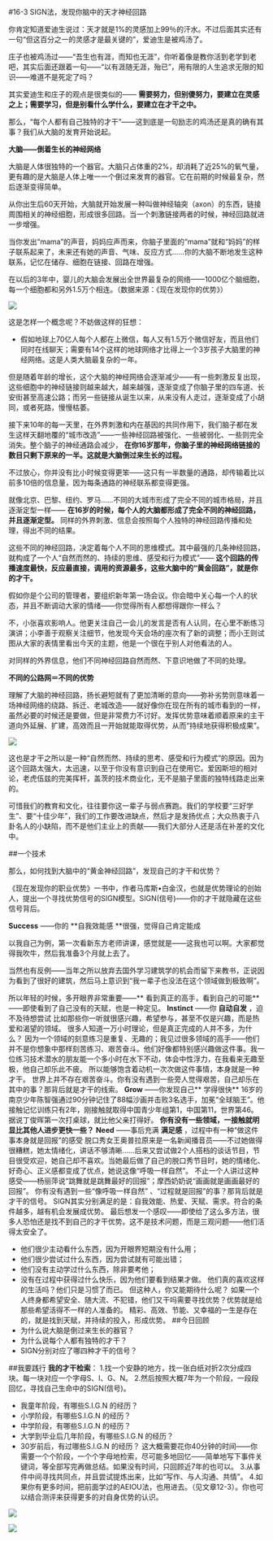 #16-3 SIGN法，发现你脑中的天才神经回路

你肯定知道爱迪生说过：天才就是1%的灵感加上99％的汗水。不过后面其实还有一句“但这百分之一的灵感才是最关键的”，爱迪生是被鸡汤了。

庄子也被鸡汤过——“吾生也有涯，而知也无涯”，你听着像是教你活到老学到老吧，其实后面还跟着一句——“以有涯随无涯，殆已”，用有限的人生追求无限的知识——难道不是死定了吗？

其实爱迪生和庄子的观点是很类似的—— **需要努力，但别傻努力，要建立在灵感之上；需要学习，但是别看什么学什么，要建立在才干之中。**

那么，“每个人都有自己独特的才干”——这到底是一句励志的鸡汤还是真的确有其事？我们从大脑的发育开始说起。

**大脑——倒着生长的神经网络**

大脑是人体很独特的一个器官。大脑只占体重的2%，却消耗了近25%的氧气量，更有趣的是大脑是人体上唯一一个倒过来发育的器官。它在前期的时候最复杂，然后逐渐变得简单。

从你出生后60天开始，大脑就开始发展一种叫做神经轴突（axon）的东西，链接周围相关的神经细胞，形成很多回路。当一个刺激链接两者的时候，神经回路就进一步增强。

当你发出“mama”的声音，妈妈应声而来，你脑子里面的“mama”就和“妈妈”的样子联系起来了，未来还有她的声音、气味、反应方式……你的大脑不断地发生这种联系，记忆在储存、细胞在链接、回路在增强。

在以后的3年中，婴儿的大脑会发展出全世界最复杂的网络——1000亿个脑细胞，每一个细胞都和另外1.5万个相连。（数据来源：《现在发现你的优势》）

![](./_image/img_1539.jpg)


这是怎样一个概念呢？不妨做这样的狂想：

- 假如地球上70亿人每个人都在上微信，每人又有1.5万个微信好友，而且他们同时在线聊天；需要有14个这样的地球网络才比得上一个3岁孩子大脑里的神经网络。这是人类大脑最复杂的一年。

但是随着年龄的增长，这个大脑的神经网络会逐渐减少——有一些刺激反复出现，这些细胞中的神经链接则越来越大，越来越强，逐渐变成了你脑子里的四车道、长安街甚至高速公路；而另一些链接从诞生以来，从来没有人走过，逐渐变成了小胡同，或者死路，慢慢枯萎。

接下来10年的每一天里，在外界刺激和内在基因的共同作用下，我们脑子都在发生这样天翻地覆的“城市改造”——一些神经回路被强化、一些被弱化、一些则完全消失。整个脑子的神经通路会减少， **在你16岁那年，你脑子里的神经网络链接的数目只剩下原来的一半。这就是大脑倒过来生长的过程。**

不过放心，你并没有比小时候变得更笨——这只有一半数量的通路，却传输着比以前多10倍的信息量，因为每条通路的神经联系都变得更强。

就像北京、巴黎、纽约、罗马……不同的大城市形成了完全不同的城市格局，并且逐渐定型一样—— **在16岁的时候，每个人的大脑都形成了完全不同的神经回路，并且逐渐定型。** 同样的外界刺激、信息会按照每个人独特的神经回路传播和处理，得出不同的结果。

这些不同的神经回路，决定着每个人不同的思维模式。其中最强的几条神经回路，就构成了一个人“自然而然的、持续的思维、感受和行为模式”—— **这个回路的传播速度最快，反应最直接，调用的资源最多，这些大脑中的“黄金回路”，就是你的才干。**

假如你是个公司的管理者，要组织新年第一场会议。你会暗中关心每一个人的状态，并且不断调动大家的情绪——你觉得所有人都想得跟你一样么？

不，小张喜欢影响人。他更关注自己一会儿的发言是否有人认同，在心里不断练习演讲；小李善于观察关注细节，他发现今天会场的座次有了新的调整；而小王则试图从大家的表情里看出今天的主题，他是一个很在乎别人对他看法的人。

对同样的外界信息，他们不同神经回路自然而然、下意识地做了不同的处理。

**不同的公路网＝不同的优势**

理解了大脑的神经回路，扬长避短就有了更加清晰的意向——弥补劣势则意味着一场神经网络的绕路、拆迁、老城改造——就好像你在现在所有的城市看到的一样，虽然必要的时候还是要做，但是非常费力不讨好。发挥优势意味着顺着原来的主干道向外延展、扩建，高效而且一开始就能取得优势，从而“持续地获得积极成果”。

![](./_image/img_1540.jpg)


这也是才干之所以是一种“自然而然、持续的思考、感受和行为模式”的原因。因为这个回路太强大，太迅速，以至于你没有意识到自己在使用它。爱因斯坦的相对论，老虎伍兹的完美挥杆，盖茨的技术商业化，无不是脑子里面的独特线路走出来的。

可惜我们的教育和文化，往往要你这一辈子与弱点赛跑。我们的学校要“三好学生”、要“十佳少年”，我们的工作要改进缺点，然后才是发扬优点；大众热衷于八卦名人的小缺陷，而不是他们主业上的贡献——我们大部分人还是活在补差的文化中。

##一个技术

那么，如何找到大脑中的“黄金神经回路”，发现自己的才干和优势？

《现在发现你的职业优势》一书中，作者马库斯•白金汉，也就是优势理论的创始人，提出一个寻找优势信号的SIGN模型。SIGN(信号)——你的才干就隐藏在这些信号背后。

**Success** ——你的 **自我效能感 **很强，觉得自己肯定能成

以我自己为例，第一次看新东方老师讲课，感觉就是——这我也可以啊。大家都觉得我吹牛，然后我准备3个月就上去了。

当然也有反例——当年之所以放弃去国外学习建筑学的机会而留下来教书，正说因为看到了很好的建筑，然后马上意识到“我一辈子也没法在这个领域做到极致啊”。

所以年轻的时候，多开眼界非常重要——** 看到真正的高手，看到自己的可能** ——即使看到了自己没有的天赋，也是一种定见。
**Instinct** ——你 **自动自发** ，迫不及待想尝试
比如那些你一听就很感兴趣，希望参与，甚至不仅是兴趣，而是热爱和渴望的领域。
很多人知道一万小时理论，但是真正完成的人并不多，为什么？
因为一个领域的刻意练习是重复、无趣的；我见过很多领域的高手——他们并不是你想象中那样刻苦练习、艰苦奋斗。他们好像都特别感兴趣做这件事。我一位练习技术潜水的朋友能一个多小时在水下不动，体会中性浮力，在我看来无趣至极，他自己却乐此不疲。
所以能够饱含着动机一次次做这件事情，本身就是一种才干。
世界上并不存在艰苦奋斗。你有没有遇到一些旁人觉得艰苦，自己却乐在其中的事？那背后就是才干的线索。
**Grow** ——你发现自己** 学得很快**
16岁的南京少年陈智强通过90分钟记住了88幅沙画并击败3名选手，加冕“全球脑王”。他接触记忆训练只有2年，刚接触就取得中国青少年组第1，中国第11，世界第46。据说丁俊晖第一次打桌球，就比他父亲打得好。
**你有没有一些领域，一接触就明显比其他人进步更快一些？**
**Need** ——事后充满 **满足感** ，过程中有一种“做这件事本身就是回报”的感受
脱口秀女王奥普拉原来是一名新闻播音员——不过她做得很糟糕，她太情绪化，讲话不够清晰……后来又尝试做2个人搭档的谈话节目，节目很受欢迎，她自己却不喜欢。当她最后做了自己的脱口秀节目时，她的情绪化、好奇心、正义感都变成了优点，她说这像“呼吸一样自然”。
不止一个人讲过这种感受——杨丽萍说“跳舞就是跳舞最好的回报”；摩西奶奶说“画画就是画画最好的回报”。
你有没有遇到一些“像呼吸一样自然” 、“过程就是回报”的事？那背后就是才干的信号。
SIGN其实分别满足的是：自我效能、热爱、天赋、需求。符合的条件越多，越有机会发展成优势。
最后想发一个感叹——即使给了这么多方法，很多人恐怕还是找不到自己的才干优势。这不是技术问题，而是三观问题——他们活得太安全了。
- 他们很少主动看什么东西，因为开眼界短期没有什么用；
- 他们很少尝试过什么东西，因为尝试就有可能出错；
- 他们没有主动学过什么东西，除非要考他；
- 没有在过程中获得过什么快乐，因为他们要看到结果才做。 
他们真的喜欢这样的生活吗？他们只是习惯了而已。
但这种人，你又能期待什么呢？
如果一个人终身都希望安全、随大流、不犯错，他们又干吗需要寻找优势？优势就是给那些希望活得不一样的人准备的。
精彩、高效、节能、又幸福的一生是存在的，就是找到天赋，并持续的投入，形成优势。
##今日回顾
- 为什么说大脑是倒过来生长的器官？
- 为什么说每个人都有独特的才干？
- SIGN分别对应了哪四种才干的信号？

##我要践行
**我的才干检索**：
1.找一个安静的地方，找一张白纸对折2次分成四块。每一块对应一个字母S、I、G、N。
2.然后按照大概7年为一个阶段，一段段回忆，寻找自己生命中的SIGN(信号)。
- 我童年阶段，有哪些S.I.G.N 的经历？
- 小学阶段，有哪些S.I.G.N 的经历？
- 中学阶段，有哪些S.I.G.N 的经历？
- 大学到毕业后几年阶段，有哪些S.I.G.N 的经历？
- 30岁前后，有过哪些S.I.G.N 的经历？ 
这大概需要花你40分钟的时间——你需要一个个阶段，一个个字母地检索，尽可能多地回忆——简单地写下事件关键词，等全部写完再做总结。如果没有时间，只回顾近7年的也可以。
3.从事件中间寻找共同点，并且尝试提炼出来，比如“写作、与人沟通、共情”。
4.如果你有更多时间，把前面学过的AEIOU法，也用进去。（见文章12-3）。你也可以结合测评来获得更多的对自身优势的认识。

![](./_image/img_1541.jpg)

![](./_image/img_1542.jpg)
